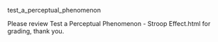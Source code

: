 test_a_perceptual_phenomenon

Please review Test a Perceptual Phenomenon - Stroop Effect.html for grading, thank you.